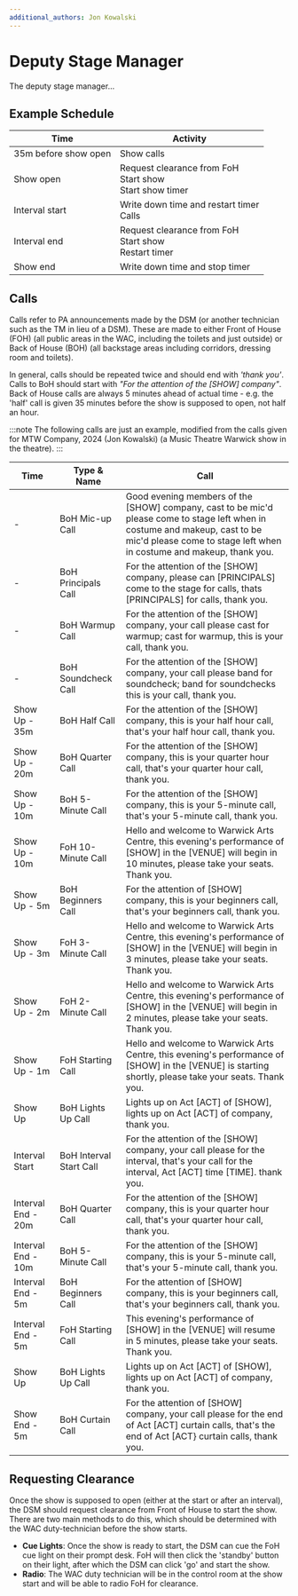 ```yaml
---
additional_authors: Jon Kowalski
---
```

# Deputy Stage Manager
The deputy stage manager...

## Example Schedule
| Time                 | Activity                                                          |
|----------------------|-------------------------------------------------------------------|
| 35m before show open | Show calls                                                        |
| Show open            | Request clearance from FoH <br />Start show<br />Start show timer |
| Interval start       | Write down time and restart timer <br />Calls                     |
| Interval end         | Request clearance from FoH <br />Start show<br />Restart timer    |
| Show end             | Write down time and stop timer                                    |

## Calls

Calls refer to PA announcements made by the DSM (or another technician such as the TM in lieu of a DSM). These are made
to either Front of House (FOH) (all public areas in the WAC, including the toilets and just outside) or Back of House
(BOH) (all backstage areas including corridors, dressing room and toilets).

In general, calls should be repeated twice and should end with *'thank you'*. Calls to BoH should start with *"For the
attention of the [SHOW] company"*. Back of House calls are always 5 minutes ahead of actual time - e.g. the 'half'
call is given 35 minutes before the show is supposed to open, not half an hour.

:::note
The following calls are just an example, modified from the calls given for MTW Company, 2024 (Jon Kowalski) (a Music
Theatre Warwick show in the theatre). 
:::


| Time               | Type & Name             | Call                                                                                                                                                                                                 |
|--------------------|-------------------------|------------------------------------------------------------------------------------------------------------------------------------------------------------------------------------------------------|
| -                  | BoH Mic-up Call         | Good evening members of the [SHOW] company, cast to be mic'd please come to stage left when in costume and makeup, cast to be mic'd please come to stage left when in costume and makeup, thank you. |
| -                  | BoH Principals Call     | For the attention of the [SHOW] company, please can [PRINCIPALS] come to the stage for calls, thats [PRINCIPALS] for calls, thank you.                                                               |
| -                  | BoH Warmup Call         | For the attention of the [SHOW] company, your call please cast for warmup; cast for warmup, this is your call, thank you.                                                                            |
| -                  | BoH Soundcheck Call     | For the attention of the [SHOW] company, your call please band for soundcheck; band for soundchecks this is your call, thank you.                                                                    |
| Show Up - 35m      | BoH Half Call           | For the attention of the [SHOW] company, this is your half hour call, that's your half hour call, thank you.                                                                                         |
| Show Up - 20m      | BoH Quarter Call        | For the attention of the [SHOW] company, this is your quarter hour call, that's your quarter hour call, thank you.                                                                                   |
| Show Up - 10m      | BoH 5-Minute Call       | For the attention of the [SHOW] company, this is your 5-minute call, that's your 5-minute call, thank you.                                                                                           |
| Show Up - 10m      | FoH 10-Minute Call      | Hello and welcome to Warwick Arts Centre, this evening's performance of [SHOW] in the [VENUE] will begin in 10 minutes, please take your seats. Thank you.                                           |
| Show Up - 5m       | BoH Beginners Call      | For the attention of [SHOW] company, this is your beginners call, that's your beginners call, thank you.                                                                                             |
| Show Up - 3m       | FoH 3-Minute Call       | Hello and welcome to Warwick Arts Centre, this evening's performance of [SHOW] in the [VENUE] will begin in 3 minutes, please take your seats. Thank you.                                            |
| Show Up - 2m       | FoH 2-Minute Call       | Hello and welcome to Warwick Arts Centre, this evening's performance of [SHOW] in the [VENUE] will begin in 2 minutes, please take your seats. Thank you.                                            |
| Show Up - 1m       | FoH Starting Call       | Hello and welcome to Warwick Arts Centre, this evening's performance of [SHOW] in the [VENUE] is starting shortly, please take your seats. Thank you.                                                |
| Show Up            | BoH Lights Up Call      | Lights up on Act [ACT] of [SHOW], lights up on Act [ACT] of company, thank you.                                                                                                                      |
| Interval Start     | BoH Interval Start Call | For the attention of the [SHOW] company, your call please for the interval, that's your call for the interval, Act [ACT] time [TIME]. thank you.                                                     |
| Interval End - 20m | BoH Quarter Call        | For the attention of the [SHOW] company, this is your quarter hour call, that's your quarter hour call, thank you.                                                                                   |
| Interval End - 10m | BoH 5-Minute Call       | For the attention of the [SHOW] company, this is your 5-minute call, that's your 5-minute call, thank you.                                                                                           |
| Interval End - 5m  | BoH Beginners Call      | For the attention of [SHOW] company, this is your beginners call, that's your beginners call, thank you.                                                                                             |
| Interval End - 5m  | FoH Starting Call       | This evening's performance of [SHOW] in the [VENUE] will resume in 5 minutes, please take your seats. Thank you.                                                                                     |
| Show Up            | BoH Lights Up Call      | Lights up on Act [ACT] of [SHOW], lights up on Act [ACT] of company, thank you.                                                                                                                      |
| Show End - 5m      | BoH Curtain Call        | For the attention of [SHOW] company, your call please for the end of Act [ACT] curtain calls, that's the end of Act [ACT} curtain calls, thank you.                                                  |


## Requesting Clearance

Once the show is supposed to open (either at the start or after an interval), the DSM should request clearance from
Front of House to start the show. There are two main methods to do this, which should be determined with the WAC
duty-technician before the show starts.

* **Cue Lights**: Once the show is ready to start, the DSM can cue the FoH cue light on their prompt desk. FoH will then
  click the 'standby' button on their light, after which the DSM can click 'go' and start the show.
* **Radio**: The WAC duty technician will be in the control room at the show start and will be able to radio FoH for
  clearance.


